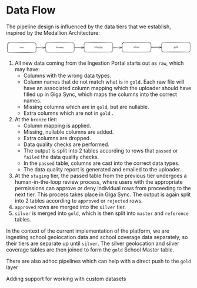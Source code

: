 # Data Flow

The pipeline design is influenced by the data tiers that we establish, inspired by the
Medallion Architecture:

![](./images/medallion.png)

1. All new data coming from the Ingestion Portal starts out as `raw`, which may have:
    - Columns with the wrong data types.
    - Column names that do not match what is in `gold`. Each raw file will have an
      associated column mapping which the uploader should have filled up in Giga Sync,
      which maps the columns into the correct names.
    - Missing columns which are in `gold`, but are nullable.
    - Extra columns which are not in `gold` .
2. At the `bronze` tier:
    - Column mapping is applied.
    - Missing, nullable columns are added.
    - Extra columns are dropped.
    - Data quality checks are performed.
    - The output is split into 2 tables according to rows that `passed` or `failed` the
      data quality checks.
    - In the `passed` table, columns are cast into the correct data types.
    - The data quality report is generated and emailed to the uploader.
3. At the `staging` tier, the passed table from the previous tier undergoes a
   human-in-the-loop review process, where users with the appropriate permissions can
   approve or deny individual rows from proceeding to the next tier. This process takes
   place in Giga Sync. The output is again split into 2 tables according to `approved`
   or
   `rejected` rows.
4. `approved` rows are merged into the `silver` tier.
5. `silver` is merged into `gold`, which is then split into `master` and `reference`
   tables.

In the context of the current implementation of the platform, we are ingesting school
geolocation data and school coverage data separately, so their tiers are separate up
until `silver`. The silver geolocation and silver coverage tables are then joined to
form the `gold` School Master table.


There are also adhoc pipelines which can help with a direct push to the `gold` layer

Adding support for working with custom datasets

